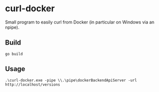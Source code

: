 # curl-docker

Small program to easily curl from Docker (in particular on Windows via an npipe).

## Build

```
go build
```

## Usage

```
.\curl-docker.exe -pipe \\.\pipe\dockerBackendApiServer -url http://localhost/versions
```
